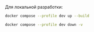 Для локальной разработки:

```bash
docker compose --profile dev up --build
```

```bash
docker compose --profile dev down -v
```